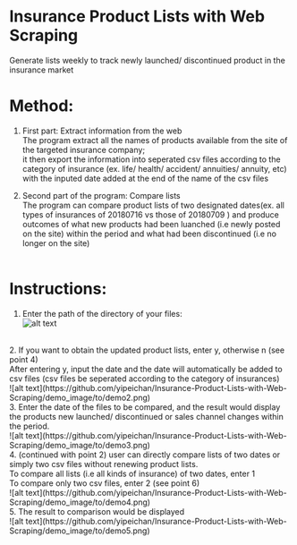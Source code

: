 # Insurance Product Lists with Web Scraping
Generate lists weekly to track newly launched/ discontinued product in the insurance market

# Method:

1. First part: Extract information from the web<br> 
The program extract all the names of products available from the site of the targeted insurance company; <br>
it then export the information into seperated csv files according to the category of insurance (ex. life/ health/ accident/ annuities/ annuity, etc) with the inputed date added at the end of the name of the csv files

2. Second part of the program: Compare lists<br>
The program can compare product lists of two designated dates(ex. all types of insurances of 20180716 vs those of 20180709 ) and produce outcomes of what new products had been luanched (i.e newly posted on the site) within the period and what had been discontinued (i.e no longer on the site)<br><br>

# Instructions: <br>
1. Enter the path of the directory of your files:<br>
![alt text](https://github.com/yipeichan/Insurance-Product-Lists-with-Web-Scraping/demo_image/to/demo1.png)

<br>
2. If you want to obtain the updated product lists, enter y, otherwise n (see point 4) <br>
   After entering y, input the date and the date will automatically be added to csv files (csv files be seperated according to the category of insurances)<br>
![alt text](https://github.com/yipeichan/Insurance-Product-Lists-with-Web-Scraping/demo_image/to/demo2.png)

<br>
3. Enter the date of the files to be compared, and the result would display the products new launched/ discontinued or sales channel changes within the period. <br>
![alt text](https://github.com/yipeichan/Insurance-Product-Lists-with-Web-Scraping/demo_image/to/demo3.png)

<br>
4. (continued with point 2) user can directly compare lists of two dates or simply two csv files without renewing product lists.<br> 
To compare all lists (i.e all kinds of insurance) of two dates, enter 1  <br>
To compare only two csv files, enter 2 (see point 6) <br>
![alt text](https://github.com/yipeichan/Insurance-Product-Lists-with-Web-Scraping/demo_image/to/demo4.png)

<br>
5. The result to comparison would be displayed <br>
![alt text](https://github.com/yipeichan/Insurance-Product-Lists-with-Web-Scraping/demo_image/to/demo5.png)





   

